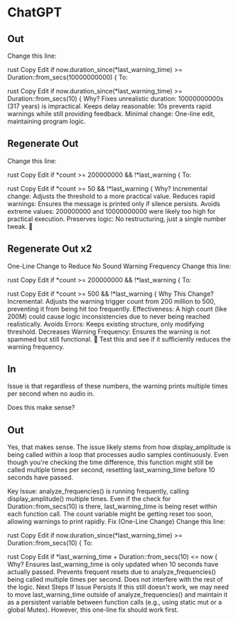 # ChatGPT

## Out

Change this line:

rust
Copy
Edit
if now.duration_since(*last_warning_time) >= Duration::from_secs(10000000000) {
To:

rust
Copy
Edit
if now.duration_since(*last_warning_time) >= Duration::from_secs(10) {
Why?
Fixes unrealistic duration: 10000000000s (317 years) is impractical.
Keeps delay reasonable: 10s prevents rapid warnings while still providing feedback.
Minimal change: One-line edit, maintaining program logic.

## Regenerate Out

Change this line:

rust
Copy
Edit
if *count >= 200000000 && !*last_warning {
To:

rust
Copy
Edit
if *count >= 50 && !*last_warning {
Why?
Incremental change: Adjusts the threshold to a more practical value.
Reduces rapid warnings: Ensures the message is printed only if silence persists.
Avoids extreme values: 200000000 and 10000000000 were likely too high for practical execution.
Preserves logic: No restructuring, just a single number tweak. 🚀

## Regenerate Out x2

One-Line Change to Reduce No Sound Warning Frequency
Change this line:

rust
Copy
Edit
if *count >= 200000000 && !*last_warning {
To:

rust
Copy
Edit
if *count >= 500 && !*last_warning {
Why This Change?
Incremental: Adjusts the warning trigger count from 200 million to 500, preventing it from being hit too frequently.
Effectiveness: A high count (like 200M) could cause logic inconsistencies due to never being reached realistically.
Avoids Errors: Keeps existing structure, only modifying threshold.
Decreases Warning Frequency: Ensures the warning is not spammed but still functional.
🚀 Test this and see if it sufficiently reduces the warning frequency.

## In

Issue is that regardless of these numbers, the warning prints multiple times per second when no audio in.

Does this make sense?

## Out

Yes, that makes sense. The issue likely stems from how display_amplitude is being called within a loop that processes audio samples continuously. Even though you're checking the time difference, this function might still be called multiple times per second, resetting last_warning_time before 10 seconds have passed.

Key Issue:
analyze_frequencies() is running frequently, calling display_amplitude() multiple times.
Even if the check for Duration::from_secs(10) is there, last_warning_time is being reset within each function call.
The count variable might be getting reset too soon, allowing warnings to print rapidly.
Fix (One-Line Change)
Change this line:

rust
Copy
Edit
if now.duration_since(*last_warning_time) >= Duration::from_secs(10) {
To:

rust
Copy
Edit
if *last_warning_time + Duration::from_secs(10) <= now {
Why?
Ensures last_warning_time is only updated when 10 seconds have actually passed.
Prevents frequent resets due to analyze_frequencies() being called multiple times per second.
Does not interfere with the rest of the logic.
Next Steps If Issue Persists
If this still doesn't work, we may need to move last_warning_time outside of analyze_frequencies() and maintain it as a persistent variable between function calls (e.g., using static mut or a global Mutex<Instant>). However, this one-line fix should work first.







